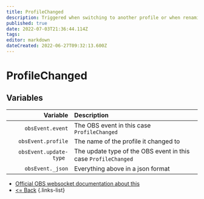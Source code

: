 ```yaml
---
title: ProfileChanged
description: Triggered when switching to another profile or when renaming the current profile.
published: true
date: 2022-07-03T21:36:44.114Z
tags: 
editor: markdown
dateCreated: 2022-06-27T09:32:13.600Z
---
```


# ProfileChanged

## Variables

| Variable | Description |
|---------:|:------------|
| `obsEvent.event` | The OBS event in this case `ProfileChanged`
| `obsEvent.profile` | The name of the profile it changed to
| `obsEvent.update-type	` | The update type of the OBS event in this case `ProfileChanged`
| `obsEvent._json` | Everything above in a json format
* [Official OBS websocket documentation about this](https://github.com/obsproject/obs-websocket/blob/4.x-current/docs/generated/protocol.md#profilechanged)
* [<= Back](/en/Broadcasters/OBS/Events)
{.links-list}
